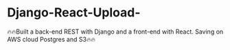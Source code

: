 # Django-React-Upload-
🔥🔥Built a back-end REST with Django and a front-end with React. Saving on AWS cloud Postgres and S3🔥🔥
